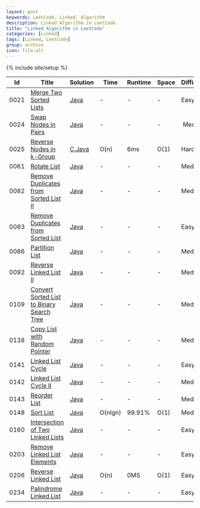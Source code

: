 ```yaml
---
layout: post
keywords: LeetCode, Linked, Algorithm
description: Linked Algorithm in LeetCode
title: "Linked Algorithm in LeetCode"
categories: [Linked]
tags: [Linked, LeetCode]
group: archive
icon: file-alt
---
```

{% include site/setup %}

|Id  | Title  | Solution   | Time | Runtime |  Space | Difficulty  | Catagory|
 ------------ | ------------ | ------------ | ------------ | ------------ | ------------ | ------------ | ------------
|0021|[Merge Two Sorted Lists](https://leetcode.com/problems/merge-two-sorted-lists/) | [Java](https://e.srl/leetcode-21/)  | - |-| - |  Easy |Linked|
|0024|[Swap Nodes in Pairs](https://leetcode.com/problems/swap-nodes-in-pairs/) | [Java](https://e.srl/leetcode-24/)  | - |-| - |  Medium |Linked|
|0025|[Reverse Nodes in k-Group](https://leetcode.com/problems/reverse-nodes-in-k-group) | [C,Java](https://e.srl/leetcode-25/)  | O(n) |6ms| O(1)  |  Hard |Linked|
|0061|[Rotate List](https://leetcode.com/problems/rotate-list/) | [Java](https://e.srl/leetcode-61/)  |-|-|-|  Medium |Linked|
|0082|[Remove Duplicates from Sorted List II](https://leetcode.com/problems/remove-duplicates-from-sorted-list-ii) | [Java](https://e.srl/leetcode-82/)  |-|-|-|  Medium |Linked|
|0083|[Remove Duplicates from Sorted List](https://leetcode.com/problems/remove-duplicates-from-sorted-list/) | [Java](https://e.srl/leetcode-83/)  |-|-|-|  Easy |Linked|
|0086|[Partition List](https://leetcode.com/problems/partition-list/) | [Java](https://e.srl/leetcode-86/)  |-|-|-|  Medium |Linked|
|0092|[Reverse Linked List II](https://leetcode.com/problems/reverse-linked-list-ii) | [Java](https://e.srl/leetcode-92/)  |-|-|-|  Medium |Linked|
|0109|[Convert Sorted List to Binary Search Tree](https://leetcode.com/problems/convert-sorted-list-to-binary-search-tree) | [Java](https://e.srl/leetcode-109/)  |-|-|-|  Medium |Linked|
|0138|[Copy List with Random Pointer](https://leetcode.com/problems/copy-list-with-random-pointer) | [Java](https://e.srl/leetcode-138/)  |-|-|-|  Medium |Linked|
|0141|[Linked List Cycle](https://leetcode.com/problems/linked-list-cycle/) | [Java](https://e.srl/leetcode-141/)  |-|-|-|  Easy |Linked|
|0142|[Linked List Cycle II](https://leetcode.com/problems/linked-list-cycle-ii/) | [Java](https://e.srl/leetcode-142/)  |-|-|-|  Medium |Linked|
|0143|[Reorder List](https://leetcode.com/problems/reorder-list/) | [Java](https://e.srl/leetcode-143/)  |-|-|-|  Medium |Linked|
|0148|[Sort List](https://leetcode.com/problems/sort-list/) | [Java](https://e.srl/leetcode-148/)  | O(nlgn) |99.91%| O(1)  |  Medium |Linked|
|0160|[Intersection of Two Linked Lists](https://leetcode.com/problems/intersection-of-two-linked-lists) | [Java](https://e.srl/leetcode-160/)  |-|-|-|  Easy |Linked|
|0203|[Remove Linked List Elements](https://leetcode.com/problems/remove-linked-list-elements/) | [Java](https://e.srl/leetcode-203/)  |-|-|-|  Easy |Linked|
|0206|[Reverse Linked List](https://leetcode.com/problems/reverse-linked-list) | [Java](https://e.srl/leetcode-206/)  | O(n) |0MS| O(1)  |  Easy |Linked|
|0234|[Palindrome Linked List](https://leetcode.com/problems/palindrome-linked-list) | [Java](https://e.srl/leetcode-234/)  |-|-|-|  Easy |Linked|






